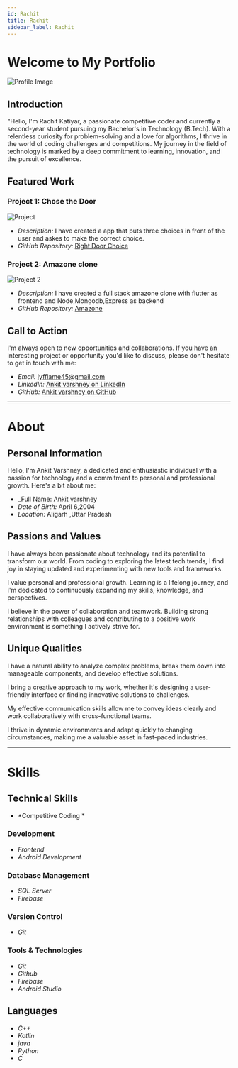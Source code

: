 ```yaml
---
id: Rachit 
title: Rachit 
sidebar_label: Rachit 
---
```


# Welcome to My Portfolio

![Profile Image](https://media.licdn.com/dms/image/D4E03AQE5k_JaJbIxyA/profile-displayphoto-shrink_800_800/0/1685383789997?e=1701302400&v=beta&t=nwIFXMarKH2kU_sesD5GdpCYBPQI8yY-bOYNvalJ3yc)

<!-- <img src = "https://media.licdn.com/dms/image/D4D03AQGKO_gAihAbYw/profile-displayphoto-shrink_800_800/0/1689381576593?e=1701302400&v=beta&t=UB0NhUwZgqJWmKteuhFrJL8PisNLJ47PrVQvxdD3yOA" height=50px width=50px> -->

## Introduction

"Hello, I'm Rachit Katiyar, a passionate competitive coder and currently a second-year student pursuing my Bachelor's in Technology (B.Tech). With a relentless curiosity for problem-solving and a love for algorithms, I thrive in the world of coding challenges and competitions. My journey in the field of technology is marked by a deep commitment to learning, innovation, and the pursuit of excellence.

## Featured Work

### Project 1: Chose the Door

![Project](https://imgur.com/a/NPIlKDE)

- _Description:_ I have created a app that puts three choices in front of the user and askes to make the correct choice.
- _GitHub Repository:_ [Right Door Choice](https://github.com/rockyhappy/RightDoorChoice)

### Project 2: Amazone clone

![Project 2](https://seeklogo.com/images/A/amazon-icon-logo-8F577E5C31-seeklogo.com.png)

- _Description:_ I have created a full stack amazone clone with flutter as frontend and Node,Mongodb,Express as backend
- _GitHub Repository:_ [Amazone](https://github.com/AVtheking/Amazone.git)

## Call to Action

I'm always open to new opportunities and collaborations. If you have an interesting project or opportunity you'd like to discuss, please don't hesitate to get in touch with me:

- _Email:_ lyfflame45@gmail.com
- _LinkedIn:_ [Ankit varshney on LinkedIn](https://www.linkedin.com/in/ankit-varshney-599a6b271)
- _GitHub:_ [Ankit varshney on GitHub](https://github.com/AVtheking)

---

# About

## Personal Information

Hello, I'm Ankit Varshney, a dedicated and enthusiastic individual with a passion for technology and a commitment to personal and professional growth. Here's a bit about me:

- \_Full Name: Ankit varshney
- _Date of Birth:_ April 6,2004
- _Location:_ Aligarh ,Uttar Pradesh

## Passions and Values

I have always been passionate about technology and its potential to transform our world. From coding to exploring the latest tech trends, I find joy in staying updated and experimenting with new tools and frameworks.

I value personal and professional growth. Learning is a lifelong journey, and I'm dedicated to continuously expanding my skills, knowledge, and perspectives.

I believe in the power of collaboration and teamwork. Building strong relationships with colleagues and contributing to a positive work environment is something I actively strive for.

## Unique Qualities

I have a natural ability to analyze complex problems, break them down into manageable components, and develop effective solutions.

I bring a creative approach to my work, whether it's designing a user-friendly interface or finding innovative solutions to challenges.

My effective communication skills allow me to convey ideas clearly and work collaboratively with cross-functional teams.

I thrive in dynamic environments and adapt quickly to changing circumstances, making me a valuable asset in fast-paced industries.

---

# Skills

## Technical Skills
- *Competitive Coding *

### Development

- *Frontend*
- *Android Development*


### Database Management

- *SQL Server*
- *Firebase*

### Version Control

- *Git*

### Tools & Technologies

- *Git*
- *Github*
- *Firebase*
- *Android Studio*

## Languages

- *C++*
- *Kotlin*
- *java*
- *Python*
- *C*
